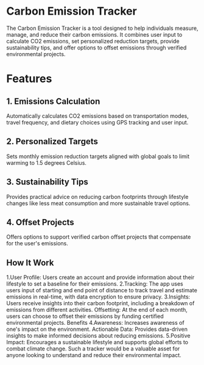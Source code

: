 # Carbon Emission Tracker


The Carbon Emission Tracker is a tool designed to help individuals measure, manage, and reduce their carbon emissions. It combines user input to calculate CO2 emissions, set personalized reduction targets, provide sustainability tips, and offer options to offset emissions through verified environmental projects.

# Features
## 1. Emissions Calculation
Automatically calculates CO2 emissions based on transportation modes, travel frequency, and dietary choices using GPS tracking and user input.

## 2. Personalized Targets
Sets monthly emission reduction targets aligned with global goals to limit warming to 1.5 degrees Celsius.

## 3. Sustainability Tips
Provides practical advice on reducing carbon footprints through lifestyle changes like less meat consumption and more sustainable travel options.

## 4. Offset Projects
Offers options to support verified carbon offset projects that compensate for the user's emissions.

## How It Work
1.User Profile: Users create an account and provide information about their lifestyle to set a baseline for their emissions.
2.Tracking: The app uses users input of starting and end point of distance to track travel and estimate emissions in real-time, with data encryption to ensure privacy.
3.Insights: Users receive insights into their carbon footprint, including a breakdown of emissions from different activities.
Offsetting: At the end of each month, users can choose to offset their emissions by funding certified environmental projects.
Benefits
4.Awareness: Increases awareness of one's impact on the environment.
Actionable Data: Provides data-driven insights to make informed decisions about reducing emissions.
5.Positive Impact: Encourages a sustainable lifestyle and supports global efforts to combat climate change.
Such a tracker would be a valuable asset for anyone looking to understand and reduce their environmental impact.